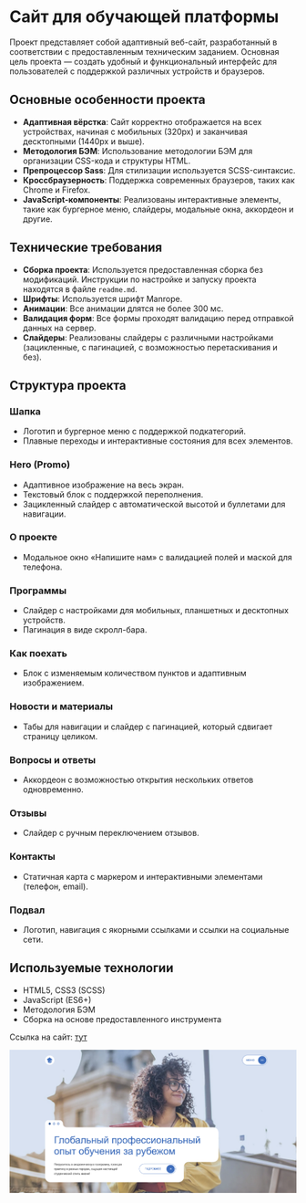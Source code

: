 #  Сайт для обучающей платформы

Проект представляет собой адаптивный веб-сайт, разработанный в соответствии с предоставленным техническим заданием. Основная цель проекта — создать удобный и функциональный интерфейс для пользователей с поддержкой различных устройств и браузеров.

## Основные особенности проекта

- **Адаптивная вёрстка**: Сайт корректно отображается на всех устройствах, начиная с мобильных (320px) и заканчивая десктопными (1440px и выше).
- **Методология БЭМ**: Использование методологии БЭМ для организации CSS-кода и структуры HTML.
- **Препроцессор Sass**: Для стилизации используется SCSS-синтаксис.
- **Кроссбраузерность**: Поддержка современных браузеров, таких как Chrome и Firefox.
- **JavaScript-компоненты**: Реализованы интерактивные элементы, такие как бургерное меню, слайдеры, модальные окна, аккордеон и другие.

## Технические требования

- **Сборка проекта**: Используется предоставленная сборка без модификаций. Инструкции по настройке и запуску проекта находятся в файле `readme.md`.
- **Шрифты**: Используется шрифт Manrope.
- **Анимации**: Все анимации длятся не более 300 мс.
- **Валидация форм**: Все формы проходят валидацию перед отправкой данных на сервер.
- **Слайдеры**: Реализованы слайдеры с различными настройками (зацикленные, с пагинацией, с возможностью перетаскивания и без).

## Структура проекта

### Шапка
- Логотип и бургерное меню с поддержкой подкатегорий.
- Плавные переходы и интерактивные состояния для всех элементов.

### Hero (Promo)
- Адаптивное изображение на весь экран.
- Текстовый блок с поддержкой переполнения.
- Зацикленный слайдер с автоматической высотой и буллетами для навигации.

### О проекте
- Модальное окно «Напишите нам» с валидацией полей и маской для телефона.

### Программы
- Слайдер с настройками для мобильных, планшетных и десктопных устройств.
- Пагинация в виде скролл-бара.

### Как поехать
- Блок с изменяемым количеством пунктов и адаптивным изображением.

### Новости и материалы
- Табы для навигации и слайдер с пагинацией, который сдвигает страницу целиком.

### Вопросы и ответы
- Аккордеон с возможностью открытия нескольких ответов одновременно.

### Отзывы
- Слайдер с ручным переключением отзывов.

### Контакты
- Статичная карта с маркером и интерактивными элементами (телефон, email).

### Подвал
- Логотип, навигация с якорными ссылками и ссылки на социальные сети.

## Используемые технологии

- HTML5, CSS3 (SCSS)
- JavaScript (ES6+)
- Методология БЭМ
- Сборка на основе предоставленного инструмента

Ссылка на сайт: [тут](https://dxenium.github.io/HTML-Academy-Accelerator-project-3/)

![Первый экран](printscreen.png "Первый экран")
